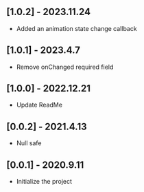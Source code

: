 ## [1.0.2] - 2023.11.24
* Added an animation state change callback

## [1.0.1] - 2023.4.7
* Remove onChanged required field

## [1.0.0] - 2022.12.21
* Update ReadMe

## [0.0.2] - 2021.4.13
* Null safe

## [0.0.1] - 2020.9.11
* Initialize the project

